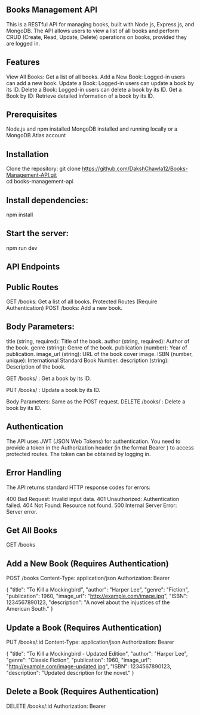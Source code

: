 ## Books Management API
This is a RESTful API for managing books, built with Node.js, Express.js, and MongoDB. The API allows users to view a list of all books and perform CRUD (Create, Read, Update, Delete) operations on books, provided they are logged in.

## Features
  View All Books: Get a list of all books.
  Add a New Book: Logged-in users can add a new book.
  Update a Book: Logged-in users can update a book by its ID.
  Delete a Book: Logged-in users can delete a book by its ID.
  Get a Book by ID: Retrieve detailed information of a book by its ID.
  
## Prerequisites
Node.js and npm installed
MongoDB installed and running locally or a MongoDB Atlas account

## Installation
  Clone the repository:
  git clone https://github.com/DakshChawla12/Books-Management-API.git  
  cd books-management-api

## Install dependencies: 
  npm install

## Start the server:
  npm run dev

## API Endpoints
  ## Public Routes
  GET /books: Get a list of all books.
  Protected Routes (Require Authentication)
  POST /books: Add a new book.

## Body Parameters:
  title (string, required): Title of the book.
  author (string, required): Author of the book.
  genre (string): Genre of the book.
  publication (number): Year of publication.
  image_url (string): URL of the book cover image.
  ISBN (number, unique): International Standard Book Number.
  description (string): Description of the book.
  
  GET /books/
  : Get a book by its ID.
  
  PUT /books/
  : Update a book by its ID.
  
  Body Parameters: Same as the POST request.
  DELETE /books/
  : Delete a book by its ID.

## Authentication
The API uses JWT (JSON Web Tokens) for authentication. You need to provide a token in the Authorization header (in the format Bearer <token>) to access protected routes. The token can be obtained by logging in.

## Error Handling
The API returns standard HTTP response codes for errors:

400 Bad Request: Invalid input data.
401 Unauthorized: Authentication failed.
404 Not Found: Resource not found.
500 Internal Server Error: Server error.

## Get All Books
  GET /books
## Add a New Book (Requires Authentication)
  POST /books
  Content-Type: application/json
  Authorization: Bearer <token>
  
  {
    "title": "To Kill a Mockingbird",
    "author": "Harper Lee",
    "genre": "Fiction",
    "publication": 1960,
    "image_url": "http://example.com/image.jpg",
    "ISBN": 1234567890123,
    "description": "A novel about the injustices of the American South."
  }
## Update a Book (Requires Authentication)
  PUT /books/:id
  Content-Type: application/json
  Authorization: Bearer <token>

{
  "title": "To Kill a Mockingbird - Updated Edition",
  "author": "Harper Lee",
  "genre": "Classic Fiction",
  "publication": 1960,
  "image_url": "http://example.com/image-updated.jpg",
  "ISBN": 1234567890123,
  "description": "Updated description for the novel."
}
## Delete a Book (Requires Authentication)
DELETE /books/:id
Authorization: Bearer <token>


